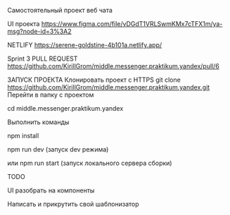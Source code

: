 Самостоятельный проект веб чата

UI проекта  https://www.figma.com/file/vDGdT1VRLSwmKMx7cTFX1m/ya-msg?node-id=3%3A2

NETLIFY https://serene-goldstine-4b101a.netlify.app/

Sprint 3
PULL REQUEST https://github.com/KirillGrom/middle.messenger.praktikum.yandex/pull/6

ЗАПУСК ПРОЕКТА
Клонировать проект c HTTPS
git clone https://github.com/KirillGrom/middle.messenger.praktikum.yandex.git
Перейти в папку с проектом

cd middle.messenger.praktikum.yandex

Выполнить команды

npm install

npm run dev (запуск dev режима)

или
npm run start (запуск локального сервера сборки)

TODO

UI разобрать на компоненты

Написать и прикрутить свой шаблонизатор


